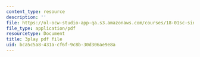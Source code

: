 ```yaml
---
content_type: resource
description: ''
file: https://ol-ocw-studio-app-qa.s3.amazonaws.com/courses/18-01sc-single-variable-calculus-fall-2010/bca5c5a8431acf6f9c8b30d306ae9e8a_ryLdyDrBfvI.pdf
file_type: application/pdf
resourcetype: Document
title: 3play pdf file
uid: bca5c5a8-431a-cf6f-9c8b-30d306ae9e8a
---
```

